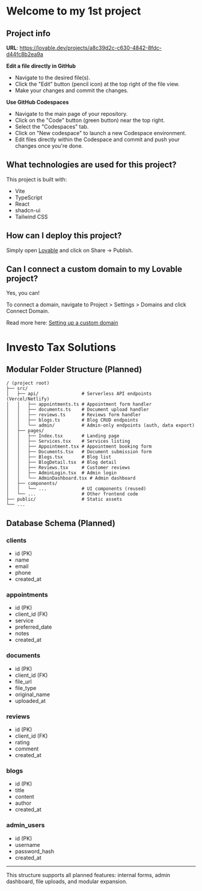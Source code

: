 # Welcome to my 1st project

## Project info

**URL**: https://lovable.dev/projects/a8c39d2c-c630-4842-8fdc-d44fc8b2ea9a

**Edit a file directly in GitHub**

- Navigate to the desired file(s).
- Click the "Edit" button (pencil icon) at the top right of the file view.
- Make your changes and commit the changes.

**Use GitHub Codespaces**

- Navigate to the main page of your repository.
- Click on the "Code" button (green button) near the top right.
- Select the "Codespaces" tab.
- Click on "New codespace" to launch a new Codespace environment.
- Edit files directly within the Codespace and commit and push your changes once you're done.

## What technologies are used for this project?

This project is built with:

- Vite
- TypeScript
- React
- shadcn-ui
- Tailwind CSS

## How can I deploy this project?

Simply open [Lovable](https://lovable.dev/projects/a8c39d2c-c630-4842-8fdc-d44fc8b2ea9a) and click on Share -> Publish.

## Can I connect a custom domain to my Lovable project?

Yes, you can!

To connect a domain, navigate to Project > Settings > Domains and click Connect Domain.

Read more here: [Setting up a custom domain](https://docs.lovable.dev/tips-tricks/custom-domain#step-by-step-guide)

# Investo Tax Solutions

## Modular Folder Structure (Planned)

```
/ (project root)
├── src/
│   ├── api/                # Serverless API endpoints (Vercel/Netlify)
│   │   ├── appointments.ts # Appointment form handler
│   │   ├── documents.ts    # Document upload handler
│   │   ├── reviews.ts      # Reviews form handler
│   │   ├── blogs.ts        # Blog CRUD endpoints
│   │   └── admin/          # Admin-only endpoints (auth, data export)
│   ├── pages/
│   │   ├── Index.tsx       # Landing page
│   │   ├── Services.tsx    # Services listing
│   │   ├── Appointment.tsx # Appointment booking form
│   │   ├── Documents.tsx   # Document submission form
│   │   ├── Blogs.tsx       # Blog list
│   │   ├── BlogDetail.tsx  # Blog detail
│   │   ├── Reviews.tsx     # Customer reviews
│   │   ├── AdminLogin.tsx  # Admin login
│   │   └── AdminDashboard.tsx # Admin dashboard
│   ├── components/
│   │   └── ...             # UI components (reused)
│   └── ...                 # Other frontend code
├── public/                 # Static assets
└── ...
```

## Database Schema (Planned)

### clients
- id (PK)
- name
- email
- phone
- created_at

### appointments
- id (PK)
- client_id (FK)
- service
- preferred_date
- notes
- created_at

### documents
- id (PK)
- client_id (FK)
- file_url
- file_type
- original_name
- uploaded_at

### reviews
- id (PK)
- client_id (FK)
- rating
- comment
- created_at

### blogs
- id (PK)
- title
- content
- author
- created_at

### admin_users
- id (PK)
- username
- password_hash
- created_at

---

This structure supports all planned features: internal forms, admin dashboard, file uploads, and modular expansion.
